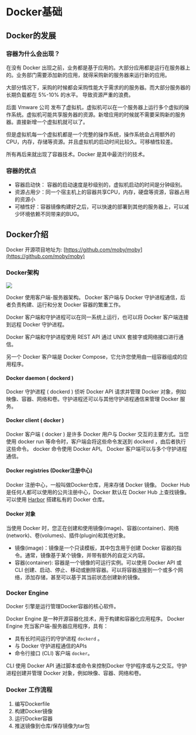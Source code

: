# Docker基础

## Docker的发展

### 容器为什么会出现？

在没有 Docker 出现之前，业务都是基于应用的。大部分应用都是运行在服务器上的。业务部门需要添加新的应用，就得采购新的服务器来运行新的应用。

大部分情况下，采购的时候都会采购性能大于需求的的服务器。而大部分服务器的长期负载都在 5%-10% 的水平。 导致资源严重的浪费。

后面 Vmware 公司 发布了虚拟机，虚拟机可以在一个服务器上运行多个虚拟的操作系统。虚拟机可能共享服务器的资源。新增应用的时候就不需要采购新的服务器。直接新增一个虚拟机就可以了。

但是虚拟机每一个虚拟机都是一个完整的操作系统，操作系统会占用额外的CPU，内存，存储等资源。并且虚拟机的启动时间比较久。可移植性较差。

所有再后来就出现了容器技术。Docker 是其中最流行的技术。

### 容器的优点

- 容器启动快： 容器的启动速度是秒级别的，虚拟机启动的时间是分钟级别。
- 资源占用少：同一个宿主机上的容器共享CPU，内存，硬盘等资源，容器占用的资源小
- 可植性好：容器镜像构建好之后，可以快速的部署到其他的服务器上，可以减少环境依赖不同带来的BUG。


## Docker介绍

Docker 开源项目地址为: [https://github.com/moby/moby](https://github.com/moby/moby)

### Docker架构

![](https://danerlt-1258802437.cos.ap-chongqing.myqcloud.com/Geo4tq.png)

Docker 使用客户端-服务器架构。 Docker 客户端与 Docker 守护进程通信，后者负责构建、运行和分发 Docker 容器的繁重工作。

Docker 客户端和守护进程可以在同一系统上运行，也可以将 Docker 客户端连接到远程 Docker 守护进程。 

Docker 客户端和守护进程使用 REST API 通过 UNIX 套接字或网络接口进行通信。

另一个 Docker 客户端是 Docker Compose，它允许您使用由一组容器组成的应用程序。

#### Docker daemon ( dockerd )

Docker 守护进程 ( dockerd ) 侦听 Docker API 请求并管理 Docker 对象，例如映像、容器、网络和卷。守护进程还可以与其他守护进程通信来管理 Docker 服务。

#### Docker client ( docker )

Docker 客户端 ( docker ) 是许多 Docker 用户与 Docker 交互的主要方式。当您使用 docker run 等命令时，客户端会将这些命令发送到 dockerd ，由后者执行这些命令。 docker 命令使用 Docker API。 Docker 客户端可以与多个守护进程通信。

#### Docker registries (Docker注册中心)

Docker 注册中心，一般叫做Docker仓库，用来存储 Docker 镜像。 Docker Hub 是任何人都可以使用的公共注册中心，Docker 默认在 Docker Hub 上查找镜像。可以使用 [Harbor](https://github.com/goharbor/harbor) 搭建私有的 Docker 仓库。

#### Docker 对象

当使用 Docker 时，您正在创建和使用镜像(image)、容器(container)、网络(network)、卷(volumes)、插件(plugin)和其他对象。

- 镜像(image)：镜像是一个只读模板，其中包含用于创建 Docker 容器的指令。通常，镜像基于某个镜像，并带有额外的自定义内容。
- 容器(container): 容器是一个镜像的可运行实例。可以使用 Docker API 或 CLI 创建、启动、停止、移动或删除容器。可以将容器连接到一个或多个网络，添加存储，甚至可以基于其当前状态创建新的镜像。

### Docker Engine

Docker 引擎是运行管理Docker容器的核心软件。

Docker Engine 是一种开源容器化技术，用于构建和容器化应用程序。 Docker Engine 充当客户端-服务器应用程序，具有：

- 具有长时间运行的守护进程 `dockerd` 。
- 与 Docker 守护进程通信的APIs
- 命令行接口 (CLI) 客户端 `docker`。

CLI 使用 Docker API 通过脚本或命令来控制Docker 守护程序或与之交互。守护进程创建并管理 Docker 对象，例如映像、容器、网络和卷。



### Docker 工作流程

1. 编写Dockerfile
2. 构建Docker镜像
3. 运行Docker容器
4. 推送镜像到仓库/保存镜像为tar包